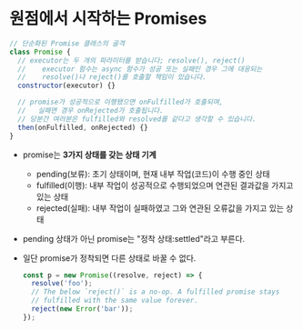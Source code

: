 # 원점에서 시작하는 Promises

```jsx
// 단순화된 Promise 클래스의 골격
class Promise {
  // executor는 두 개의 파라미터를 받습니다; resolve(), reject()
  //    executor 함수는 async 함수가 성공 또는 실패인 경우 그에 대응되는
  //    resolve()나 reject()를 호출할 책임이 있습니다.
  constructor(executor) {}

  // promise가 성공적으로 이행됐으면 onFulfilled가 호출되며,
  //   실패면 경우 onRejected가 호출됩니다.
  // 당분간 여러분은 fulfilled와 resolved를 같다고 생각할 수 있습니다.
  then(onFulfilled, onRejected) {}
}
```

- promise는 **3가지 상태를 갖는 상태 기계**
  - pending(보류): 초기 상태이며, 현재 내부 작업(코드)이 수행 중인 상태
  - fulfilled(이행): 내부 작업이 성공적으로 수행되었으며 연관된 결과값을 가지고 있는 상태
  - rejected(실패): 내부 작업이 실패하였고 그와 연관된 오류값을 가지고 있는 상태
- pending 상태가 아닌 promise는 "정착 상태:settled"라고 부른다.
- 일단 promise가 정착되면 다른 상태로 바꿀 수 없다.

  ```jsx
  const p = new Promise((resolve, reject) => {
    resolve('foo');
    // The below `reject()` is a no-op. A fulfilled promise stays
    // fulfilled with the same value forever.
    reject(new Error('bar'));
  });
  ```
